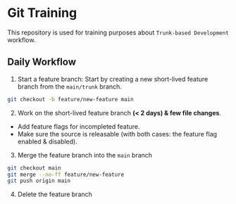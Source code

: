 # Git Training

This repository is used for training purposes about `Trunk-based Development` workflow.

## Daily Workflow

1. Start a feature branch: Start by creating a new short-lived feature branch from the `main/trunk` branch.
```bash
git checkout -b feature/new-feature main
```
2. Work on the short-lived feature branch **(< 2 days) & few file changes**.
- Add feature flags for incompleted feature.
- Make sure the source is releasable (with both cases: the feature flag enabled & disabled).
3. Merge the feature branch into the `main` branch
```bash
git checkout main
git merge --no-ff feature/new-feature
git push origin main
```
4. Delete the feature branch
